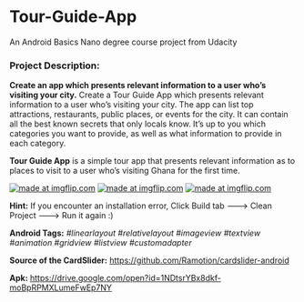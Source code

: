 # Tour-Guide-App
An Android Basics Nano degree course project from Udacity
### Project Description: 
**Create an app which presents relevant information to a user who’s visiting your city.**
Create a Tour Guide App which presents relevant information to a user who’s visiting your city. The app can list top attractions, restaurants, public places, or events for the city. It can contain all the best known secrets that only locals know. It’s up to you which categories you want to provide, as well as what information to provide in each category. 

**Tour Guide App** is a simple tour app that presents relevant information as to places to visit to a user who’s visiting Ghana for the first time.

<a href="https://imgflip.com/gif/2m7bbp"><img src="https://i.imgflip.com/2m7bbp.gif" title="made at imgflip.com"/></a>
<a href="https://imgflip.com/gif/2m7bdt"><img src="https://i.imgflip.com/2m7bdt.gif" title="made at imgflip.com"/></a>
<a href="https://imgflip.com/gif/2m7bf1"><img src="https://i.imgflip.com/2m7bf1.gif" title="made at imgflip.com"/></a>

**Hint:** If you encounter an installation error, Click Build tab ---> Clean Project ---> Run it again :)

**Android Tags:** *#linearlayout* *#relativelayout* *#imageview* *#textview* *#animation* *#gridview* *#listview* *#customadapter*

**Source of the CardSlider:** https://github.com/Ramotion/cardslider-android

**Apk:** https://drive.google.com/open?id=1NDtsrYBx8dkf-moBpRPMXLumeFwEp7NY


